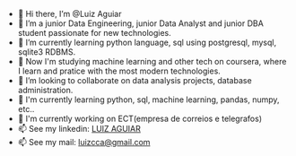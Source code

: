 - 👋 Hi there, I’m @Luiz Aguiar
- 👀 I’m a junior Data Engineering, junior Data Analyst and junior DBA student passionate for new technologies.
- 🌱 I’m currently learning python language, sql using postgresql, mysql, sqlite3 RDBMS.
- 🌱 Now I'm studying machine learning and other tech on coursera, where I learn and pratice with the most modern technologies.
- 💞️ I’m looking to collaborate on data analysis projects, database administration.
- 💞️ I'm currently learning python, sql, machine learning, pandas, numpy, etc..
- 💞️ I'm currently working on ECT(empresa de correios e telegrafos)
- 📫 See my linkedin: [LUIZ AGUIAR](linkedin.com/in/luiz-aguiar-5b9279231)
- 📫 See my mail: luizcca@gmail.com

<!---
luizcca/luizcca is a ✨ special ✨ repository because its `README.md` (this file) appears on your GitHub profile.
You can click the Preview link to take a look at your changes.
--->
